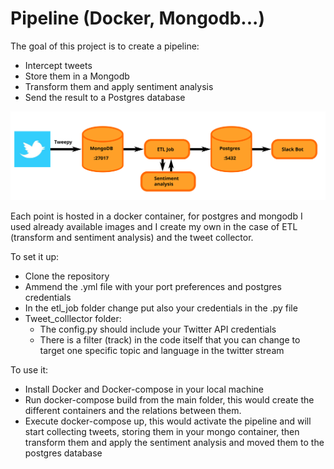 # Pipeline (Docker, Mongodb...)
The goal of this project is to create a pipeline:
* Intercept tweets
* Store them in a Mongodb
* Transform them and apply sentiment analysis
* Send the result to a Postgres database


![Pipeline](pipeline.svg)


Each point is hosted in a docker container, for postgres and mongodb I used already available images and I create my own in the case of ETL (transform and sentiment analysis) and the tweet collector.

To set it up:
* Clone the repository
* Ammend the .yml file with your port preferences and postgres credentials
* In the etl_job folder change put also your credentials in the .py file
* Tweet_colllector folder:
  * The config.py should include your Twitter API credentials
  * There is a filter (track) in the code itself that you can change to target one specific topic and language in the twitter stream

To use it:
* Install Docker and Docker-compose in your local machine
* Run docker-compose build from the main folder, this would create the different 		  containers and the relations between them. 
* Execute docker-compose up, this would activate the pipeline and will start collecting 	  tweets, storing them in your mongo container, then transform them and apply the 		  sentiment analysis and moved them to the postgres database

